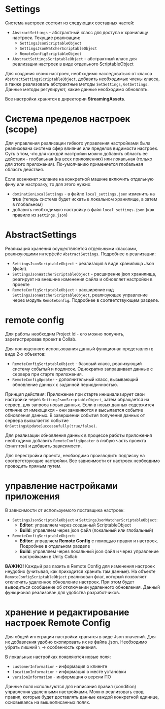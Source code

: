 # Settings
Система настроек состоит из следующих составных частей:
* `AbstractSettings` - абстрактный класс для доступа к хранилищу настроек. Текущие реализации:
	* `SettingsJsonScriptableObject`
	* `SettingsJsonWatcherScriptableObject`
	* `RemoteConfigScriptableObject`
* `AbstractSettingsScriptableObject` - абстрактный класс для реализации настроек в виде отдельного ScriptableObject

Для создания своих настроек, необходимо наследоваться от класса `AbstractSettingsScriptableObject`, добавить необходимые члены класса, а также реализовать абстрактные методы `SetSettings`, `GetSettings`. Данные методы регулируют, какие данные необходимо обновлять.

Все настройки хранятся в директории **StreamingAssets**.

# Система пределов настроек (scope)
Для управления реализации гибкого управления настройками была реализована система сфер влияния или пределов видимости настроек. Суть в том, что для каждой настройки можно добавить область ее действия - глобальная (на всех приложениях) или локальная (только для этого приложения). По-умолчанию применяется глобальная область действия.

Если возникнет желание на конкретной машине включить отдельную фичу или настроaку, то для этого нужно:
* `dominationLocalSettings` - в файле `local_settings.json` изменить на **true** (теперь система будет искать в локальном хранилище, а затем в глобальном)
* добавить необходимую настройку в файл `local_settings.json` (как правило из `settings.json`)

# AbstractSettings
Реализация хранения осуществляется отдельными классами, реализующими интерфейс `AbstractSettings`. 
Подробнее о реализации:
* `SettingsJsonScriptableObject` - реализация в виде хранилища Json (файл). 
* `SettingsJsonWatcherScriptableObject` - расширение json хранилища, реагирует на внешние изменения файла и обновляет настройки в проекте
* `RemoteConfigScriptableObject` - расширение над `SettingsJsonWatcherScriptableObject`, реализующее управление через модуль `RemoteConfig`. Подробнее в соответствующем разделе.


# remote config
Для работы необходим Project Id - его можно получить, зарегистрировав проект в Collab.

Для полноценного использования данный функционал представлен в виде 2-х объектов:
* `RemoteConfigScriptableObject` - базовый класс, реализующий систему событый и подписок. Однократно запрашивает данные с сервера при старте приложения.
* `RemoteConfigUpdater` - дополнительный класс, вызывающий обновление данных с заданной периодичностью.

Принцип действия:
Приложение при старте инициализирует свои настройки через `SettingJsonScriptableObject`, затем обращается на сервер, для запроса новых данных. Если в новых данных содержится отличие от имеющихся - они заменяются и высылается событие обновления данных. В завершении события получения данных от сервера высылается событие `OnSettingsUpdateSuccessufully(true/false)`.

Для реализации обновления данных в процессе работы приложения необходимо добавить `RemoteConfigUpdater` в любую часть проекта (синглтон) и добавить зависимости.

Для перестройки проекта, необходимо производить подписку на соответствующие настройки. Все зависимости от настроек необходимо проводить прямым путем.

# управление настройками приложения
В зависимости от используемого поставщика настроек:
* `SettingsJsonScriptableObject` и `SettingsJsonWatcherScriptableObject`:
	* **Editor**: управляем через созданный ScriptableObject
	* **Build**: управляем через json файл (локальный или глобальный)
* `RemoteConfigScriptableObject`:
	* **Editor**: управляем **Remote Config** с помощью правил и настроек. Подробнее в отдельном разделе
	* **Build**: управляем через локальный json файл и через управление настройками в Unity Collab

**ВАЖНО!** Каждый раз лазить в Remote Config для изменения настроек неудобно (учитывая, как приходится хранить там данные). На объекте `RemoteConfigScriptableObject` реализован флаг, который позволяет отключить удаленное обновление настроек. При этом будет выводиться сообщение об отключении удаленного обновления. Данный функционал реализован для удобства разработчиков.

# хранение и редактирование настроек Remote Config
Для общей интеграции настройки хранятся в виде Json значений. Для их добавления удобно скопировать их из файла .json. Необходимо убрать лишний `\` -> особенность хранения. 

В локальных настройках появляются новые поля:
* `customerInformation` - информация о клиенте
* `locationInformation` - информация о месте установки
* `versionInformation` - информация о версии ПО

Данные поля используются для написания правил (condition) управления удаленными настройками. Можно реализовать свод правил, которые будет доставлять данные каждой конкретной единице, основываясь на вышеописанных полях. 
